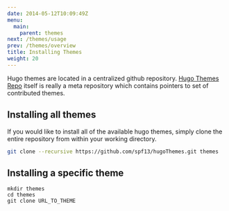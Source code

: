 ```yaml
---
date: 2014-05-12T10:09:49Z
menu:
  main:
    parent: themes
next: /themes/usage
prev: /themes/overview
title: Installing Themes
weight: 20
---
```


Hugo themes are located in a centralized github repository. [Hugo Themes
Repo](http://github.com/spf13/hugoThemes) itself is really a meta
repository which contains pointers to set of contributed themes.

## Installing all themes

If you would like to install all of the available hugo themes, simply
clone the entire repository from within your working directory.

```bash
git clone --recursive https://github.com/spf13/hugoThemes.git themes
```

## Installing a specific theme

    mkdir themes
    cd themes
    git clone URL_TO_THEME
